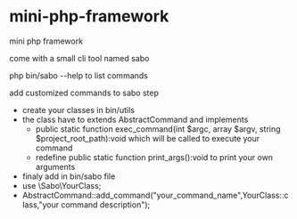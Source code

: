 # mini-php-framework
mini php framework

come with a small cli tool named sabo 

php bin/sabo --help to list commands

add customized commands to sabo step

  - create your classes in bin/utils
  - the class have to extends AbstractCommand and implements
    - public static function exec_command(int $argc, array $argv, string $project_root_path):void which will be called to execute your command
    - redefine public static function print_args():void to print your own arguments
  - finaly add in bin/sabo file
  - use \Sabo\YourClass;
  - AbstractCommand::add_command("your_command_name",YourClass::class,"your command description");
   
 
